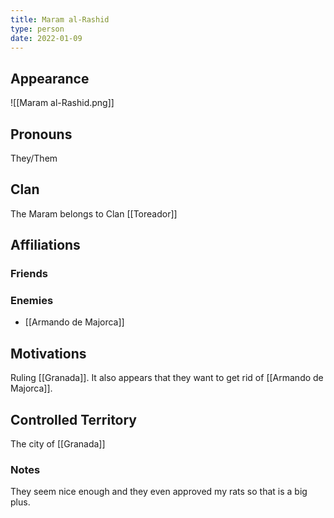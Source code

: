 ```yaml
---
title: Maram al-Rashid
type: person
date: 2022-01-09
---
```


## Appearance
![[Maram al-Rashid.png]]

## Pronouns
They/Them

## Clan
The Maram belongs to Clan [[Toreador]]

## Affiliations

### Friends

### Enemies
- [[Armando de Majorca]]

## Motivations
Ruling [[Granada]]. It also appears that they want to get rid of [[Armando de Majorca]].

## Controlled Territory
The city of [[Granada]]

### Notes
They seem nice enough and they even approved my rats so that is a big plus.